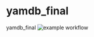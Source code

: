 # yamdb_final
yamdb_final
![example workflow](https://github.com/Maximiliano-16/yamdb_final/actions/workflows/yamdb_workflow.yml/badge.svg)